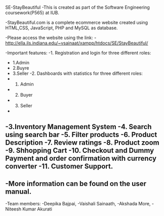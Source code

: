  SE-StayBeautiful
 -This is created as part of the Software Engineering coursework(P565) at IUB.
 
 -StayBeautiful.com is a complete ecommerce website created using HTML,CSS, JavaScript, PHP and MySQL as database.

 -Please access the website using the link:
 -http://ella.ils.indiana.edu/~vsainaat/xampp/htdocs/SE/StayBeautiful/
 
  
 -Important features:
 -1. Registration and login for three different roles:
 -    1.Admin
 -    2.Buyre
 -    3.Seller
 -2. Dashboards with statistics for three different roles:
 -    1. Admin
 -    2. Buyer
 -    3. Seller
 -    
 -3.Inventory Management System
 -4. Search using search bar
 -5. Filter products
 -6. Product Description
 -7. Review ratings
 -8. Product zoom
 -9. Shhopping Cart 
 -10. Checkout and Dummy Payment and order confirmation with currency converter
 -11. Customer Support.
 -
 -More information can be found on the user manual.
 -
 -Team members:
 -Deepika Bajpai,
 -Vaishali Sainaath,
 -Akshada More,
 -Niteesh Kumar Akurati
